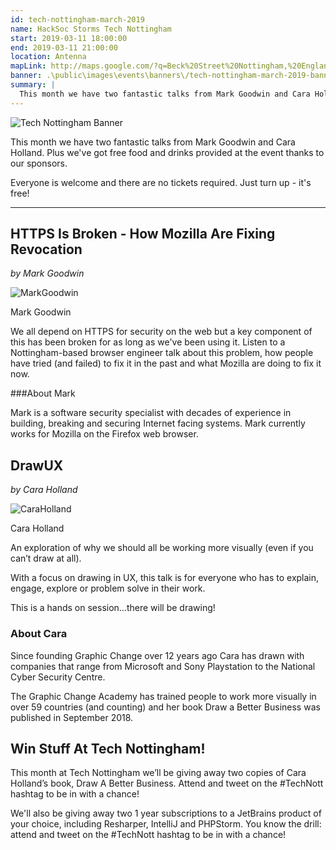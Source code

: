 ```yaml
---
id: tech-nottingham-march-2019
name: HackSoc Storms Tech Nottingham
start: 2019-03-11 18:00:00
end: 2019-03-11 21:00:00
location: Antenna
mapLink: http://maps.google.com/?q=Beck%20Street%20Nottingham,%20England,%20NG1%201EQ%20United%20Kingdom
banner: .\public\images\events\banners\/tech-nottingham-march-2019-banner.png
summary: |
  This month we have two fantastic talks from Mark Goodwin and Cara Holland.
---
```


![Tech Nottingham Banner](https://static1.squarespace.com/static/53428a5fe4b0fa0c16894821/t/5c73dcac652dea4b79891cec/1551097022471/Tech-Nott-banner-March-2019.png?format=1000w)

This month we have two fantastic talks from Mark Goodwin and Cara Holland. Plus we've got free food and drinks provided at the event thanks to our sponsors.

Everyone is welcome and there are no tickets required. Just turn up - it's free!
<hr />

## HTTPS Is Broken - How Mozilla Are Fixing Revocation
_by Mark Goodwin_

![MarkGoodwin](https://static1.squarespace.com/static/53428a5fe4b0fa0c16894821/t/5c73dd866e9a7f1fd2aab168/1551097229392/Mark+Goodwin.jpg?format=300w)

Mark Goodwin

We all depend on HTTPS for security on the web but a key component of this has been broken for as long as we've been using it. Listen to a Nottingham-based browser engineer talk about this problem, how people have tried (and failed) to fix it in the past and what Mozilla are doing to fix it now.

###About Mark

Mark is a software security specialist with decades of experience in building, breaking and securing Internet facing systems. Mark currently works for  Mozilla on the Firefox web browser.

## DrawUX
_by Cara Holland_

![CaraHolland](https://static1.squarespace.com/static/53428a5fe4b0fa0c16894821/t/5c73defc24a6945c71b7136f/1551097603349/Cara-square-headshot.png?format=300w)

Cara Holland

An exploration of why we should all be working more visually (even if you can’t draw at all).

With a focus on drawing in UX, this talk is for everyone who has to explain, engage, explore or problem solve in their work. 

This is a hands on session…there will be drawing!

### About Cara
Since founding Graphic Change over 12 years ago Cara has drawn with companies that range from Microsoft and Sony Playstation to the National Cyber Security Centre. 

The Graphic Change Academy has trained people to work more visually in over 59 countries (and counting) and her book Draw a Better Business was published in September 2018. 

## Win Stuff At Tech Nottingham!

This month at Tech Nottingham we’ll be giving away two copies of Cara Holland’s book, Draw A Better Business. Attend and tweet on the #TechNott hashtag to be in with a chance!

We'll also be giving away two 1 year subscriptions to a JetBrains product of your choice, including Resharper, IntelliJ and PHPStorm. You know the drill: attend and tweet on the #TechNott hashtag to be in with a chance!